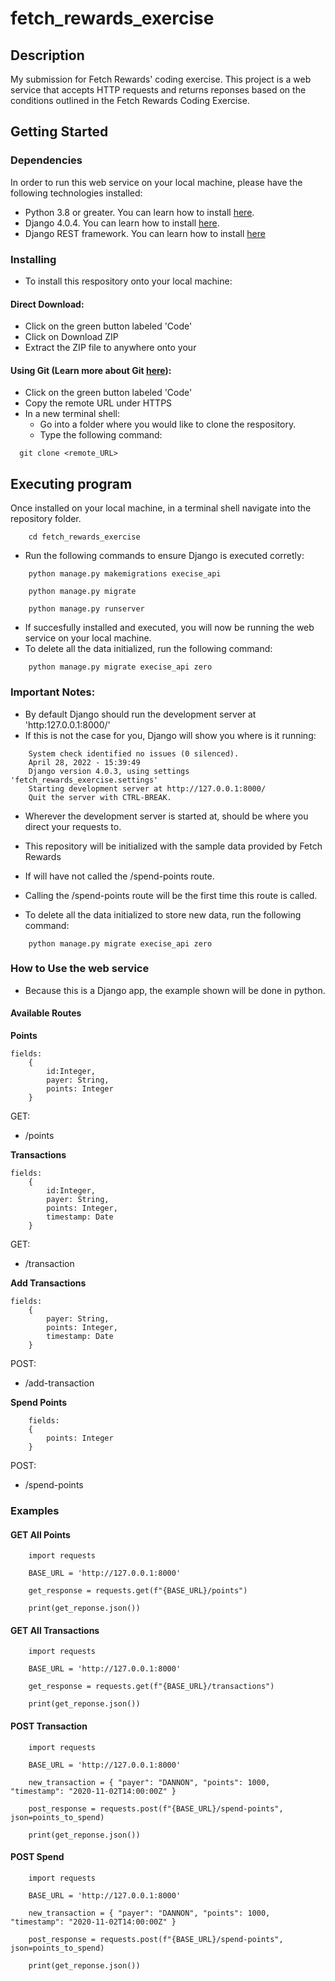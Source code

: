 # fetch_rewards_exercise

## Description

My submission for Fetch Rewards' coding exercise.
This project is a web service that accepts HTTP requests and returns reponses based on the conditions outlined in the Fetch Rewards Coding Exercise.

## Getting Started

### Dependencies

In order to run this web service on your local machine, please have the following technologies installed:

- Python 3.8 or greater. You can learn how to install [here](https://www.python.org/downloads/).
- Django 4.0.4. You can learn how to install [here](https://www.djangoproject.com/download/).
- Django REST framework. You can learn how to install [here](https://www.django-rest-framework.org/#installation)

### Installing

- To install this respository onto your local machine:

#### Direct Download:

- Click on the green button labeled 'Code'
- Click on Download ZIP
- Extract the ZIP file to anywhere onto your

#### Using Git (Learn more about Git [here](https://vnestor.github.io/personal-blog/my-second-post/)):

- Click on the green button labeled 'Code'
- Copy the remote URL under HTTPS
- In a new terminal shell:
  - Go into a folder where you would like to clone the respository.
  - Type the following command:

```
  git clone <remote_URL>
```

## Executing program

Once installed on your local machine, in a terminal shell navigate into the repository folder.

```
    cd fetch_rewards_exercise
```

- Run the following commands to ensure Django is executed corretly:

```
    python manage.py makemigrations execise_api
```

```
    python manage.py migrate
```

```
    python manage.py runserver
```

- If succesfully installed and executed, you will now be running the web service on your local machine.
- To delete all the data initialized, run the following command:

```
    python manage.py migrate execise_api zero
```

### Important Notes:

- By default Django should run the development server at 'http:127.0.0.1:8000/'
- If this is not the case for you, Django will show you where is it running:

```
    System check identified no issues (0 silenced).
    April 28, 2022 - 15:39:49
    Django version 4.0.3, using settings 'fetch_rewards_exercise.settings'
    Starting development server at http://127.0.0.1:8000/
    Quit the server with CTRL-BREAK.
```

- Wherever the development server is started at, should be where you direct your requests to.

- This repository will be initialized with the sample data provided by Fetch Rewards
- If will have not called the /spend-points route.
- Calling the /spend-points route will be the first time this route is called.
- To delete all the data initialized to store new data, run the following command:

```
    python manage.py migrate execise_api zero
```

### How to Use the web service

- Because this is a Django app, the example shown will be done in python.

#### Available Routes

**Points**

```
fields:
    {
        id:Integer,
        payer: String,
        points: Integer
    }
```

GET:

- /points

**Transactions**

```
fields:
    {
        id:Integer,
        payer: String,
        points: Integer,
        timestamp: Date
    }
```

GET:

- /transaction

**Add Transactions**

```
fields:
    {
        payer: String,
        points: Integer,
        timestamp: Date
    }
```

POST:

- /add-transaction

**Spend Points**

```
    fields:
    {
        points: Integer
    }
```

POST:

- /spend-points

### Examples

#### GET All Points

```
    import requests

    BASE_URL = 'http://127.0.0.1:8000'

    get_response = requests.get(f"{BASE_URL}/points")

    print(get_reponse.json())
```

#### GET All Transactions

```
    import requests

    BASE_URL = 'http://127.0.0.1:8000'

    get_response = requests.get(f"{BASE_URL}/transactions")

    print(get_reponse.json())
```

#### POST Transaction

```
    import requests

    BASE_URL = 'http://127.0.0.1:8000'

    new_transaction = { "payer": "DANNON", "points": 1000, "timestamp": "2020-11-02T14:00:00Z" }

    post_response = requests.post(f"{BASE_URL}/spend-points", json=points_to_spend)

    print(get_reponse.json())
```

#### POST Spend

```
    import requests

    BASE_URL = 'http://127.0.0.1:8000'

    new_transaction = { "payer": "DANNON", "points": 1000, "timestamp": "2020-11-02T14:00:00Z" }

    post_response = requests.post(f"{BASE_URL}/spend-points", json=points_to_spend)

    print(get_reponse.json())
```
